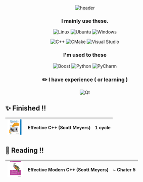 <div align=center>

![header](https://capsule-render.vercel.app/api?type=waving&color=auto&height=300&section=header&text=Baek-YunSik&fontSize=90&animation=fadeIn&fontAlignY=38&desc=<!--여기에부제목-->&descAlignY=51&descAlign=62)

<!-- [![Hits](https://hits.seeyoufarm.com/api/count/incr/badge.svg?url=https%3A%2F%2Fgithub.com%2FysbaekFox&count_bg=%2379C83D&title_bg=%23555555&icon=&icon_color=%23E7E7E7&title=hits&edge_flat=false)](https://hits.seeyoufarm.com) -->

### I mainly use these.
![Linux](https://img.shields.io/badge/Linux-FCC624.svg?&style=for-the-bacge&logo=Linux&logoColor=white)
![Ubuntu](https://img.shields.io/badge/Ubuntu-E95420.svg?&style=for-the-bacge&logo=Ubuntu&logoColor=white)
![Windows](https://img.shields.io/badge/Windows-0078D6.svg?&style=for-the-bacge&logo=Windows&logoColor=white)
  
![C++](https://img.shields.io/badge/C++-00599C.svg?&style=for-the-bacge&logo=C%2B%2B&logoColor=white)
![CMake](https://img.shields.io/badge/CMake-007396.svg?&style=for-the-bacge&logo=CMake&logoColor=white)
![Visual Studio](https://img.shields.io/badge/Visual%20Studio-5C2D91.svg?&style=for-the-bacge&logo=Visual%20Studio&logoColor=white)

### I'm used to these
![Boost](https://img.shields.io/badge/Boost-F7901E.svg?&style=for-the-bacge&logo=Boost&logoColor=white)
![Python](https://img.shields.io/badge/Python-3776AB.svg?&style=for-the-bacge&logo=Python&logoColor=white)
![PyCharm](https://img.shields.io/badge/PyCharm-000000.svg?&style=for-the-bacge&logo=PyCharm&logoColor=white)

### :pencil2: I have experience ( or learning )
![Qt](https://img.shields.io/badge/Qt-41CD52.svg?&style=for-the-bacge&logo=Qt&logoColor=white)

</div>

<!--[![Solved.ac Profile](http://mazassumnida.wtf/api/v2/generate_badge?boj=to45123)](https://solved.ac/to45123/)-->

<!--[![Top Langs](https://github-readme-stats.vercel.app/api/top-langs/?username=ysbaekFox)](https://github.com/ysbaekFox/github-readme-stats)-->

## ✨ Finished !!
| <img src = "./favicon/effective-cpp-180x180.png" width="50" height="50"> | **Effective C++ (Scott Meyers)** | 1 cycle |
| ---  |  --- | --- |
  
## 🌱 Reading !!
| <img src = "./favicon/effective-modern-cpp-180x180.png" width="50" height="50"> | **Effective Modern C++ (Scott Meyers)** | ~ Chater 5 |
| ---  |  --- | --- |

<!--
**ysbaekFox/ysbaekFox** is a ✨ _special_ ✨ repository because its `README.md` (this file) appears on your GitHub profile.

Here are some ideas to get you started:

- 🔭 I’m currently working on ...
- 🌱 I’m currently learning ...
- 👯 I’m looking to collaborate on ...
- 🤔 I’m looking for help with ...
- 💬 Ask me about ...
- 📫 How to reach me: ...
- 😄 Pronouns: ...
- ⚡ Fun fact: ...
-->

